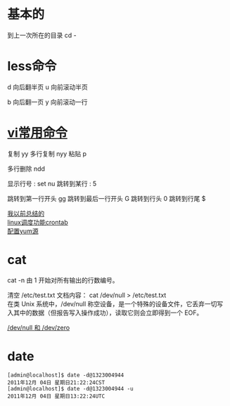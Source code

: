 # 基本的
到上一次所在的目录
cd -

# less命令
d  向后翻半页
u  向前滚动半页

b  向后翻一页
y  向前滚动一行


# [vi常用命令](https://www.cnblogs.com/cashew/p/10606028.html)

复制 yy
多行复制 nyy
粘贴 p

多行删除 ndd

显示行号 : set nu
跳转到某行 : 5

跳转到第一行开头 gg
跳转到最后一行开头 G
跳转到行头 0
跳转到行尾 $


[我以前总结的](https://segmentfault.com/a/1190000018923985)  
[linux调度功能crontab](https://www.cnblogs.com/cashew/p/10734212.html)  
[配置yum源](https://www.cnblogs.com/cashew/p/9350028.html)

  

# cat
cat -n 由 1 开始对所有输出的行数编号。

清空 /etc/test.txt 文档内容：
cat /dev/null > /etc/test.txt  
在类 Unix 系统中，/dev/null 称空设备，是一个特殊的设备文件，它丢弃一切写入其中的数据（但报告写入操作成功），读取它则会立即得到一个 EOF。

[ /dev/null 和 /dev/zero ](https://blog.csdn.net/longerzone/article/details/12948925)

# date
```
[admin@localhost]$ date -d@1323004944
2011年12月 04日 星期日21:22:24CST
[admin@localhost]$ date -d@1323004944 -u
2011年12月 04日 星期日13:22:24UTC 
```
    